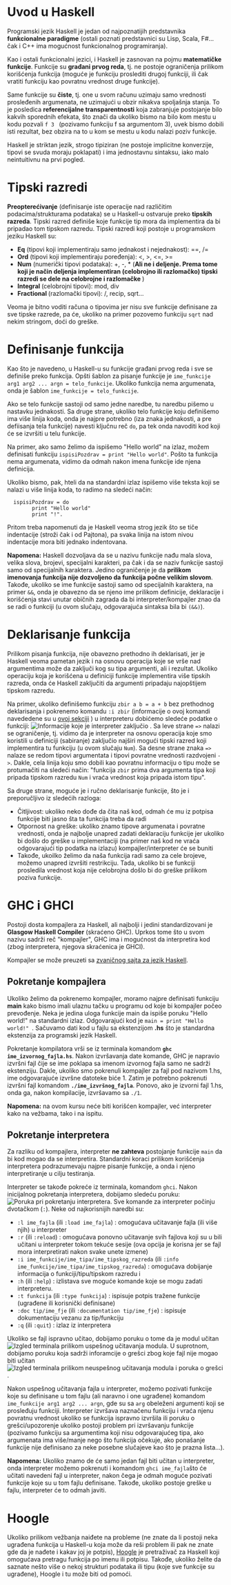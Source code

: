 # Uvod u Haskell

Programski jezik Haskell je jedan od najpoznatijih predstavnika <b>funkcionalne paradigme</b> (ostali poznati predstavnici su Lisp, Scala, F#... čak i C++ ima mogućnost funkcionalnog programiranja).

Kao i ostali funkcionalni jezici, i Haskell je zasnovan na pojmu <b> matematičke funkcije</b>. Funkcije su <b>građani prvog reda</b>, tj. ne postoje ograničenja prilikom korišćenja funkcija (moguće je funkciju proslediti drugoj funkciji, ili čak vratiti funkciju kao povratnu vrednost druge funkcije). 

Same funkcije su <b>čiste</b>, tj. one u svom računu uzimaju samo vrednosti prosleđenih argumenata, ne uzimajući u obzir nikakva spoljašnja stanja. To je posledica <b>referencijalne transparentnosti</b>  koja zabranjuje postojanje bilo kakvih sporednih efekata, što znači da ukoliko bismo na bilo kom mestu u kodu pozvali `f 3 ` (pozivamo funkciju f sa argumentom 3), uvek bismo dobili isti rezultat, bez obzira na to u kom se mestu u kodu nalazi poziv funkcije.  

Haskell je striktan jezik, strogo tipiziran (ne postoje implicitne konverzije, tipovi se svuda moraju poklapati) i ima jednostavnu sintaksu, iako malo neintuitivnu na prvi pogled.

# Tipski razredi

<b>Preopterećivanje</b> (definisanje iste operacije nad različitim podacima/strukturama podataka) se u Haskell-u ostvaruje preko <b>tipskih razreda</b>. Tipski razred definiše koje funkcije tip mora da implementira da bi pripadao tom tipskom razredu. Tipski razredi koji postoje u programskom jeziku Haskell su:

- <b>Eq</b> (tipovi koji implementiraju samo jednakost i nejednakost): ==, /= 
- <b>Ord</b> (tipovi koji implementiraju poređenja): <, >, <=, >=
- <b>Num</b> (numerički tipovi podataka): +, -, * (<b>Ali ne i deljenje. Prema tome koji je način deljenja implementiran (celobrojno ili razlomačko) tipski razredi se dele na celobrojne i razlomačke  </b>)
- <b> Integral </b> (celobrojni tipovi): mod, div 
- <b> Fractional </b> (razlomački tipovi): /, recip, sqrt...

Veoma je bitno voditi računa o tipovima jer nisu sve funkcije definisane za sve tipske razrede, pa će, ukoliko na primer pozovemo funkciju `sqrt` nad nekim stringom, doći do greške.

# Definisanje funkcija

Kao što je navedeno, u Haskell-u su funkcije građani prvog reda i sve se definiše preko funkcija. Opšti šablon za pisanje funkcije je `ime_funkcije arg1 arg2 ... argn = telo_funkcije`. Ukoliko funkcija nema argumenata, onda je šablon `ime_funkcije = telo_funkcije`.  

Ako se telo funkcije sastoji od samo jedne naredbe, tu naredbu pišemo u nastavku jednakosti. Sa druge strane, ukoliko telo funkcije koju definišemo ima više linija koda, onda je najpre potrebno (iza znaka jednakosti, a pre defiisanja tela funkcije) navesti  ključnu reč `do`, pa tek onda navoditi kod koji će se izvršiti u telu funkcije.

Na primer, ako samo želimo da ispišemo "Hello world" na izlaz, možem definisati funkciju `ispisiPozdrav = print "Hello world"`. Pošto ta funkcija nema argumenata, vidimo da odmah nakon imena funkcije ide njena definicija. 

Ukoliko bismo, pak, hteli da na standardni izlaz ispišemo više teksta koji se nalazi u više linija koda, to radimo na sledeći način: <br>

      ispisiPozdrav = do
            print "Hello world"
            print "!".  
Pritom treba napomenuti da je Haskell veoma strog jezik što se tiče indentacije (stroži čak i od Pajtona), pa svaka linija na istom nivou indentacije mora biti jednako indentovana. 

<b>Napomena:</b> Haskell dozvoljava da se u nazivu funkcije nađu mala slova, velika slova, brojevi, specijalni karakteri, pa čak i da se naziv funkcije sastoji samo od specijalnih karaktera. Jedino ograničenje je da <b>prilikom imenovanja funkcija nije dozvoljeno da funkcija počne velikim slovom</b>. Takođe, ukoliko se ime funkcije sastoji samo od specijalnih karaktera, na primer `&&`, onda je obavezno da se njeno ime prilikom definicije, deklaracije i korišćenja stavi unutar običnih zagrada da bi interpreter/kompajler znao da se radi o funkciji (u ovom slučaju, odgovarajuća sintaksa bila bi `(&&)`). 
    
# Deklarisanje funkcija

Prilikom pisanja funkcija, nije obavezno prethodno ih deklarisati, jer je Haskell veoma pametan jezik i na osnovu operacija koje se vrše nad argumentima može da zaključi kog su tipa argumenti, ali i rezultat. Ukoliko operaciju koja je korišćena u definiciji funkcije implementira više tipskih razreda, onda će Haskell zaključiti da argumenti pripadaju najopštijem tipskom razredu. 

Na primer, ukoliko definišemo funkciju `zbir a b = a + b` bez prethodnog deklarisanja i pokrenemo komandu `:i zbir`  (informacije o ovoj komandi navededene su u [ovoj sekciji](#Pokretanje-interpretera)
) u interpreteru dobićemo sledeće podatke o funkciji: ![Informacije koje je interpreter zaključio](src/potpisFje.png) . Sa leve strane `=>` nalazi se ograničenje, tj. vidimo da je interpreter na osnovu operacija koje smo koristili u definiciji (sabiranje) zaključio najširi mogući tipski razred koji implementira tu funkciju (u ovom slučaju `Num`). Sa desne strane znaka `=>` nalaze se redom tipovi argumentata i tipovi povratne vrednosti razdvojeni `->`.  Dakle, cela linija koju smo dobili kao povratnu informaciju o tipu može se protumačiti na sledeći način: "funkcija `zbir` prima dva argumenta tipa koji pripada tipskom razredu `Num` i vraća vrednost koja pripada istom tipu".

Sa druge strane, moguće je i ručno deklarisanje funkcije, što je i preporučljivo iz sledećih razloga:

- Čitljivost: ukoliko neko dođe da čita naš kod, odmah će mu iz potpisa funkcije biti jasno šta ta funkcija treba da radi
- Otpornost na greške: ukoliko znamo tipove argumenata i povratne vrednosti, onda je najbolje unapred zadati deklaraciju funkcije jer ukoliko bi došlo do greške u implementaciji (na primer naš kod ne vraća odgovarajući tip podatka na izlazu) kompajler/interpreter će se buniti
- Takođe, ukoilko želimo da naša funkcija radi samo za cele brojeve, možemo unapred izvršiti restrikciju. Tada, ukoliko bi se funkciji prosledila vrednost koja nije celobrojna došlo bi do greške prilikom poziva funkcije. 

# GHC i GHCI

Postoji dosta kompajlera za Haskell, ali najbolji i jedini standardizovani je <b>Glasgow Haskell Compiler</b> (skraćeno GHC).  Uprkos tome što u svom nazivu sadrži reč "kompajler", GHC ima i mogućnost da interpretira kod (zbog interpretera, njegova skraćenica je GHCI). 

Kompajler se može preuzeti sa [zvaničnog sajta za jezik Haskell](https://www.haskell.org/downloads/). 

## Pokretanje kompajlera

Ukoliko želimo da pokrenemo kompajler, moramo najpre definisati funkciju <b>main</b> kako bismo imali ulaznu tačku u programu od koje bi kompajler počeo prevođenje. Neka je jedina uloga funkcije main da ispiše poruku "Hello world!" na standardni izlaz. Odgovarajući kod je `main = print "Hello world!" `. Sačuvamo dati kod u fajlu sa ekstenzijom <b>.hs</b> što je standardna ekstenzija za programski jezik Haskell. 

Pokretanje kompilatora vrši se iz terminala komandom <b>`ghc ime_izvornog_fajla.hs`</b>. Nakon izvršavanja date komande, GHC je napravio izvršni fajl čije se ime poklapa sa imenom izvornog fajla samo ne sadrži ekstenziju. Dakle, ukoliko smo pokrenuli kompajler za fajl pod nazivom 1.hs, ime odgovarajuće izvršne datoteke biće 1. Zatim je potrebno pokrenuti izvršni fajl komandom <b>`./ime_izvršnog_fajla`</b>. Ponovo, ako je izvorni fajl 1.hs, onda ga, nakon kompilacije, izvršavamo sa `./1`.

<b>Napomena:</b> na ovom kursu neće biti korišćen kompajler, već interpreter kako na vežbama, tako i na ispitu. 

## Pokretanje interpretera

Za razliku od kompajlera, interpreter <b>ne zahteva</b> postojanje funkcije `main` da bi kod mogao da se interpretira.  Standardni koraci prilikom korišćenja interpretera podrazumevaju najpre pisanje funkcije, a onda i njeno interpretiranje u cilju testiranja. 

Interpreter se takođe pokreće iz terminala, komandom `ghci`.  Nakon inicijalnog pokretanja interpretera, dobijamo sledeću poruku: ![Poruka pri pokretanju interpretera](src/info.png).
Sve komande za interpreter počinju dvotačkom (`:`).  Neke od najkorisnijih naredbi su:

- `:l ime_fajla` (ili `:load ime_fajla`) : omogućava učitavanje fajla (ili više njih) u interpreter 
- `:r` (ili `:reload`) : omogućava ponovno učitavanje svih fajlova koji su u bili učitani u interpreter tokom tekuće sesije (ova opcija je korisna jer se fajl mora interpretirati nakon svake unete izmene)
- `:i ime_funkcije/ime_tipa/ime_tipskog_razreda` (ili `:info ime_funkcije/ime_tipa/ime_tipskog_razreda`) : omogućava dobijanje informacija o funkciji/tipu/tipskom razredu i
- `:h` (ili `:help`) : izlistava sve moguće komande koje se mogu zadati interpreteru.
- `:t funkcija` (ili `:type funkcija`) : ispisuje potpis tražene funkcije (ugrađene ili korisnički definisane)
- `:doc tip/ime_fje` (ili `:documentation tip/ime_fje`) : ispisuje dokumentaciju vezanu za tip/funkciju
- `:q` (ili `:quit`) : izlaz iz interpretera

Ukoliko se fajl ispravno učitao, dobijamo poruku o tome da je modul učitan ![Izgled terminala prilikom uspešnog učitavanja modula](src/uspeh.png). U suprotnom, dobijamo poruku koja sadrži inforamcije o grešci zbog koje fajl nije mogao biti učitan ![Izgled terminala prilikom neuspešnog učitavanja modula i poruka o grešci](src/greska.png).

Nakon uspešnog učitavanja fajla u interpreter, možemo pozivati funkcije koje su definisane u tom fajlu (ali naravno i one ugrađene) komandom `ime_funkcije arg1 arg2 ... argn`, gde su sa `arg` obeleženi argumenti koji se prosleđuju funkciji. Interpreter izvršava naznačenu funkciju i vraća njenu povratnu vrednost ukoliko se funkcija ispravno izvršila ili poruku o grešci/upozorenje ukoliko postoji problem pri izvršavanju funkcije (pozivamo funkciju sa argumentima koji nisu odgovarajućeg tipa, ako argumenata ima više/manje nego što funkcija očekuje, ako ponašanje funkcije nije definisano za neke posebne slučajeve kao što je prazna lista...). 

<b>Napomena:</b> Ukoliko znamo de će samo jedan fajl biti učitan u interpreter, onda interpreter možemo pokrenuti i komandom `ghci ime_fajla`što će učitati navedeni fajl u interpreter, nakon čega je odmah moguće pozivati funkcije koje su u tom fajlu definisane. Takođe, ukoliko postoje greške u fajlu, interpreter će to odmah javiti.

# Hoogle

Ukoliko prilikom vežbanja naiđete na probleme (ne znate da li postoji neka ugrađena funkcija u Haskell-u koja može da reši problem ili pak ne znate gde da je nađete i kakav joj je potpis), [Hoogle](https://hoogle.haskell.org/) je pretraživač za Haskell koji omogućava pretragu funkcija po imenu ili potpisu. Takođe, ukoliko želite da saznate nešto više o nekoj strukturi podataka ili tipu (koje sve funkcije su ugrađene), Hoogle i tu može biti od pomoći.
